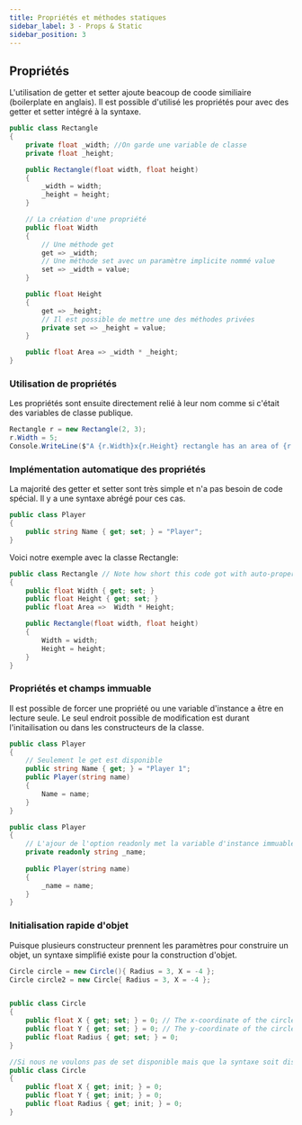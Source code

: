 ```yaml
---
title: Propriétés et méthodes statiques
sidebar_label: 3 - Props & Static
sidebar_position: 3
---
```


## Propriétés

L'utilisation de getter et setter ajoute beacoup de coode similiaire (boilerplate en anglais). Il est possible d'utilisé les propriétés pour avec des getter et setter intégré à la syntaxe.

```c#
public class Rectangle
{
    private float _width; //On garde une variable de classe
    private float _height;

    public Rectangle(float width, float height)
    {
        _width = width;
        _height = height;
    }

    // La création d'une propriété
    public float Width
    {
        // Une méthode get
        get => _width;
        // Une méthode set avec un paramètre implicite nommé value
        set => _width = value;
    }

    public float Height
    {
        get => _height;
        // Il est possible de mettre une des méthodes privées
        private set => _height = value; 
    }

    public float Area => _width * _height;
}
```

### Utilisation de propriétés

Les propriétés sont ensuite directement relié à leur nom comme si c'était des variables de classe publique.

```c#
Rectangle r = new Rectangle(2, 3);
r.Width = 5;
Console.WriteLine($"A {r.Width}x{r.Height} rectangle has an area of {r.Area}.");
```

### Implémentation automatique des propriétés

La majorité des getter et setter sont très simple et n'a pas besoin de code spécial. Il y a une syntaxe abrégé pour ces cas.

```c#
public class Player
{
    public string Name { get; set; } = "Player";
}
```

Voici notre exemple avec la classe Rectangle:

```c#
public class Rectangle // Note how short this code got with auto-properties.
{
    public float Width { get; set; }
    public float Height { get; set; }
    public float Area =>  Width * Height;

    public Rectangle(float width, float height)
    {
        Width = width;
        Height = height;
    }
}
```

### Propriétés et champs immuable

Il est possible de forcer une propriété ou une variable d'instance a être en lecture seule. Le seul endroit possible de modification est durant l'initailisation ou dans les constructeurs de la classe.

```c#
public class Player
{
    // Seulement le get est disponible
    public string Name { get; } = "Player 1";
    public Player(string name)
    {
        Name = name;
    } 
}

public class Player
{
    // L'ajour de l'option readonly met la variable d'instance immuable (autre que dans le constructeur)
    private readonly string _name;
    
    public Player(string name)
    {
        _name = name;
    } 
}
```

### Initialisation rapide d'objet

Puisque plusieurs constructeur prennent les paramètres pour construire un objet, un syntaxe simplifié existe pour la construction d'objet.

```c#
Circle circle = new Circle(){ Radius = 3, X = -4 };
Circle circle2 = new Circle{ Radius = 3, X = -4 };


public class Circle
{
    public float X { get; set; } = 0; // The x-coordinate of the circle's center. 
    public float Y { get; set; } = 0; // The y-coordinate of the circle's center. 
    public float Radius { get; set; } = 0;
}

//Si nous ne voulons pas de set disponible mais que la syntaxe soit disponible durant la construction d'objet
public class Circle
{
    public float X { get; init; } = 0;
    public float Y { get; init; } = 0;
    public float Radius { get; init; } = 0;
}
```

